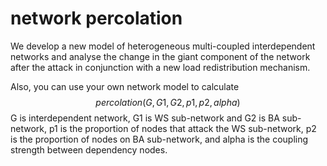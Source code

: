 # network percolation
We develop a new model of heterogeneous multi-coupled interdependent networks and analyse the change in the giant component of the network after the attack in conjunction with a new load redistribution mechanism.

Also, you can use your own network model to calculate
$$percolation(G, G1, G2, p1, p2, alpha)$$
G is interdependent network, G1 is WS sub-network and G2 is BA sub-network, p1 is the proportion of nodes that attack the WS sub-network, p2 is the proportion of nodes on BA sub-network, and alpha is the coupling strength between dependency nodes.
